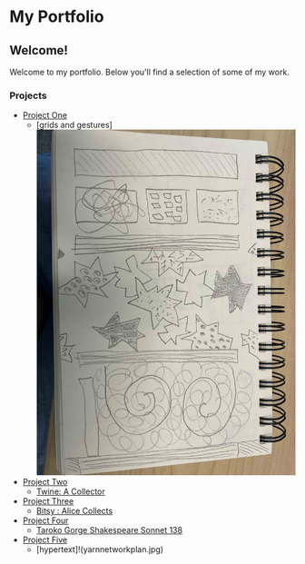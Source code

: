 # My Portfolio

## Welcome!

Welcome to my portfolio. Below you'll find a selection of some of my work. 
### Projects

- [Project One](#)
  - [grids and gestures]
  ![Grids and Gestures](GridsGestures.jpg)
- [Project Two](#)
  - [Twine: A Collector](Alice.html)
- [Project Three](#)
  - [Bitsy : Alice Collects](alice_is_building_her_collection.html)
- [Project Four](#)
  - [Taroko Gorge Shakespeare Sonnet 138](TarokoGorge.html)
- [Project Five](#)
  - [hypertext]!(yarnnetworkplan.jpg)

